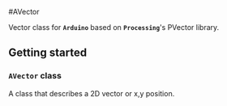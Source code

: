 #AVector


Vector class for **`Arduino`** based on **`Processing`**'s PVector library.



## Getting started

### `AVector` class

A class that describes a 2D vector or x,y position.

